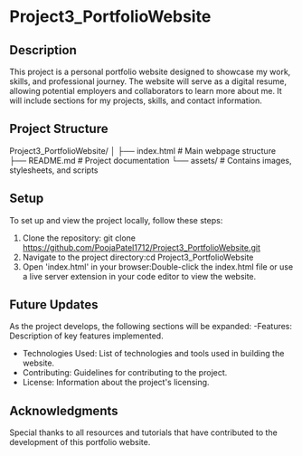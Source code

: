 # Project3_PortfolioWebsite
## Description
This project is a personal portfolio website designed to showcase my work, skills, and professional journey. The website will serve as a digital resume, allowing potential employers and collaborators to learn more about me. It will include sections for my projects, skills, and contact information.

## Project Structure
Project3_PortfolioWebsite/
│
├── index.html        # Main webpage structure
├── README.md         # Project documentation
└── assets/           # Contains images, stylesheets, and scripts

## Setup
To set up and view the project locally, follow these steps:

1. Clone the repository: git clone https://github.com/PoojaPatel1712/Project3_PortfolioWebsite.git
2. Navigate to the project directory:cd Project3_PortfolioWebsite
3. Open 'index.html' in your browser:Double-click the index.html file or use a live server extension in your code editor to view the website.

## Future Updates
As the project develops, the following sections will be expanded:
-Features: Description of key features implemented.
- Technologies Used: List of technologies and tools used in building the website.
- Contributing: Guidelines for contributing to the project.
- License: Information about the project's licensing.

## Acknowledgments
Special thanks to all resources and tutorials that have contributed to the development of this portfolio website.
